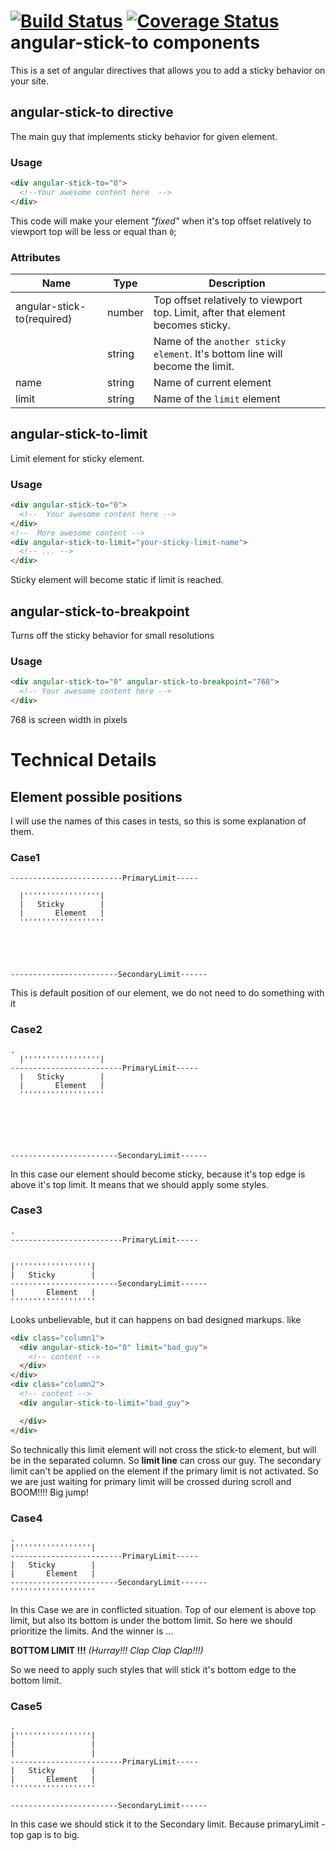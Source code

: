 [![Build Status](https://travis-ci.org/elkeis/ng-stick-to.svg?branch=master)](https://travis-ci.org/elkeis/ng-stick-to)
[![Coverage Status](https://coveralls.io/repos/elkeis/ng-stick-to/badge.svg?branch=master&service=github)](https://coveralls.io/github/elkeis/ng-stick-to?branch=master)
angular-stick-to components
======================

This is a set of angular directives that allows you to add a sticky behavior on your site.

## angular-stick-to directive

The main guy that implements sticky behavior for given element.

### Usage

``` html
<div angular-stick-to="0">
  <!--Your awesome content here  -->
</div>
```
This code will make your element _"fixed"_ when it's top offset relatively to viewport top will be less or equal than `0`;

### Attributes

  Name                  | Type            | Description
 -----------------------|-----------------|----------------------
  angular-stick-to(required) | number          | Top offset relatively to viewport top. Limit, after that element becomes sticky.
                        | string          | Name of the `another sticky element`. It's bottom line will become the limit.
  name                  | string          | Name of current element
  limit                 | string          | Name of the `limit` element

## angular-stick-to-limit

Limit element for sticky element.

### Usage

``` html
<div angular-stick-to="0">
  <!--  Your awesome content here -->
</div>
<!--  More awesome content -->
<div angular-stick-to-limit="your-sticky-limit-name">
  <!-- ... -->
</div>
```
Sticky element will become static if limit is reached.

## angular-stick-to-breakpoint

Turns off the sticky behavior for small resolutions

### Usage

``` html
<div angular-stick-to="0" angular-stick-to-breakpoint="768">
  <!-- Your awesome content here -->
</div>
```
768 is screen width in pixels

Technical Details
==================
## Element possible positions
I will use the names of this cases in tests, so this is some explanation of them.
### Case1

```
-------------------------PrimaryLimit-----

  |'''''''''''''''''|
  |   Sticky        |
  |       Element   |
  '''''''''''''''''''





------------------------SecondaryLimit------
```
This is default position of our element, we do not need to do something with it

### Case2

```
.
  |'''''''''''''''''|
-------------------------PrimaryLimit-----
  |   Sticky        |
  |       Element   |
  '''''''''''''''''''






------------------------SecondaryLimit------
```
In this case our element should become sticky, because it's top edge is above it's top limit. It means that we should apply some styles.

### Case3
```
.
-------------------------PrimaryLimit-----


|'''''''''''''''''|
|   Sticky        |
------------------------SecondaryLimit------
|       Element   |
'''''''''''''''''''
```
Looks unbelievable, but it can happens on bad designed markups. like
```html
<div class="column1">
  <div angular-stick-to="0" limit="bad_guy">
    <!-- content -->
  </div>
</div>
<div class="column2">
  <!-- content -->
  <div angular-stick-to-limit="bad_guy">

  </div>
</div>
```
So technically this limit element will not cross the stick-to element, but will be
in the separated column. So **limit line** can cross our guy.
The secondary limit can't be applied on the element if the primary limit is not activated.
So we are just waiting for primary limit will be crossed during scroll and BOOM!!!! Big jump!

### Case4

```
.
|'''''''''''''''''|
-------------------------PrimaryLimit-----
|   Sticky        |
|       Element   |
------------------------SecondaryLimit------
'''''''''''''''''''
```
In this Case we are in conflicted situation. Top of our element is above top limit, but also its bottom is under the bottom limit. So here we should prioritize the limits. And the winner is ...

**BOTTOM LIMIT !!!** _(Hurray!!! Clap Clap Clap!!!)_  

So we need to apply such styles that will stick it's bottom edge to the bottom limit.


### Case5
```
.
|'''''''''''''''''|
|                 |
|                 |
-------------------------PrimaryLimit-----
|   Sticky        |
|       Element   |
'''''''''''''''''''

------------------------SecondaryLimit------
```
In this case we should stick it to the Secondary limit. Because primaryLimit - top gap is to big.
